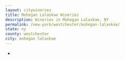 ```yaml
---
layout: citywineries
title: Mohegan Lalaskae Wineries
description: Wineries in Mohegan Lalaskae, NY
permalink: /new-york/westchester/mohegan-lalaskae/
state: ny
county: westchester
city: mohegan lalaskae
---
```

-
